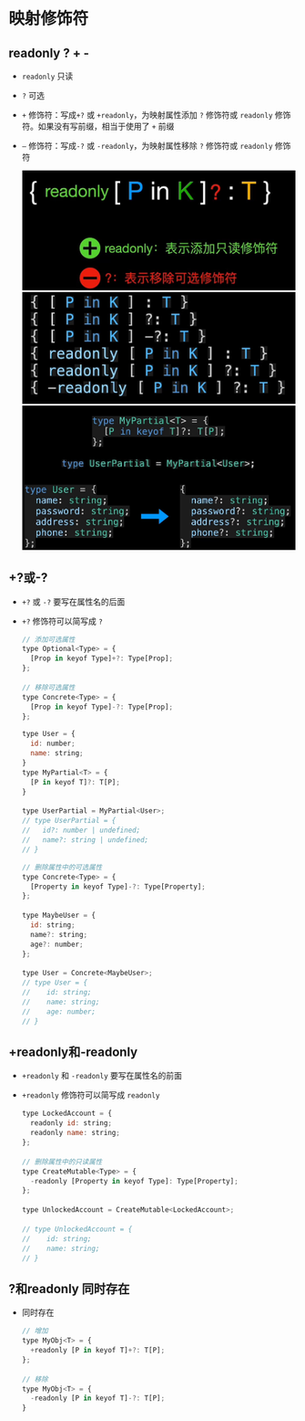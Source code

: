 # 映射修饰符

## readonly ? + -

+ `readonly` 只读

+ `?` 可选

+ `+` 修饰符：写成`+?` 或 `+readonly`，为映射属性添加 `?` 修饰符或 `readonly` 修饰符。如果没有写前缀，相当于使用了 `+` 前缀
+ `–` 修饰符：写成`-?` 或 `-readonly`，为映射属性移除 `?` 修饰符或 `readonly` 修饰符

  ![修饰符1](image/修饰符1.png)
  ![修饰符2](image/修饰符2.png)
  ![修饰符3](image/修饰符3.png)

## +?或-?

+ `+?` 或 `-?` 要写在属性名的后面

+ `+?` 修饰符可以简写成 `?`

  ```js
  // 添加可选属性
  type Optional<Type> = {
    [Prop in keyof Type]+?: Type[Prop];
  };

  // 移除可选属性
  type Concrete<Type> = {
    [Prop in keyof Type]-?: Type[Prop];
  };
  ```

  ```js
  type User = {
    id: number;
    name: string;
  }
  type MyPartial<T> = {
    [P in keyof T]?: T[P];
  }

  type UserPartial = MyPartial<User>;
  // type UserPartial = {
  //   id?: number | undefined;
  //   name?: string | undefined;
  // }
  ```

  ```js
  // 删除属性中的可选属性
  type Concrete<Type> = {
    [Property in keyof Type]-?: Type[Property];
  };

  type MaybeUser = {
    id: string;
    name?: string;
    age?: number;
  };

  type User = Concrete<MaybeUser>;
  // type User = {
  //    id: string;
  //    name: string;
  //    age: number;
  // }
  ```

## +readonly和-readonly

+ `+readonly` 和 `-readonly` 要写在属性名的前面

+ `+readonly` 修饰符可以简写成 `readonly`

  ```js
  type LockedAccount = {
    readonly id: string;
    readonly name: string;
  };

  // 删除属性中的只读属性
  type CreateMutable<Type> = {
    -readonly [Property in keyof Type]: Type[Property];
  };

  type UnlockedAccount = CreateMutable<LockedAccount>;

  // type UnlockedAccount = {
  //    id: string;
  //    name: string;
  // }
  ```

## ?和readonly 同时存在

+ 同时存在

  ```js
  // 增加
  type MyObj<T> = {
    +readonly [P in keyof T]+?: T[P];
  };

  // 移除
  type MyObj<T> = {
    -readonly [P in keyof T]-?: T[P];
  }
  ```
